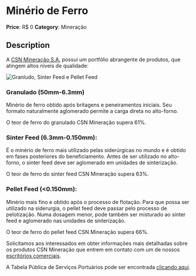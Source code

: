 # Minério de Ferro

**Price**: R$ 0
**Category**: Mineração

## Description
A [CSN Mineração S.A.](https://www.csn.com.br/quem-somos/grupo-csn/csn-mineracao/) possui um portfólio abrangente de produtos, que atingem altos níveis de qualidade:

![Granludo, Sinter Feed e Pellet Feed](https://www.csn.com.br/wp-content/uploads/sites/452/2020/11/produtos.png)

### Granulado (50mm-6.3mm)

Minério de ferro obtido após britagens e peneiramentos iniciais. Seu formato naturalmente aglomerado permite a carga direta no alto-forno.

O teor de ferro do granulado CSN Mineração supera 61%.

### Sinter Feed (6.3mm-0.150mm):

É o minério de ferro mais utilizado pelas siderúrgicas no mundo e é obtido em fases posteriores do beneficiamento. Antes de ser utilizado no alto-forno, o sinter feed deve ser aglomerado em unidades de sinterização.

O teor de ferro do sinter feed CSN Mineração supera 63%.

### Pellet Feed (<0.150mm):

Minério mais fino e obtido após o processo de flotação. Para que possa ser utilizado na siderurgia, o pellet feed deve passar pelo processo de pelotização. Numa dosagem menor, pode também ser misturado ao sinter feed e aglomerado nas unidades de sinterização.

O teor de ferro do pellet feed CSN Mineração supera 66%.

Solicitamos aos interessados em obter informações mais detalhadas sobre os produtos CSN Mineração que entrem em contato com um de nossos [escritórios comerciais](https://www.csn.com.br/clientes/seja-cliente-csn/).

A Tabela Pública de Serviços Portuários pode ser encontrada [clicando aqui](https://www.csn.com.br/wp-content/uploads/sites/452/2020/11/CSN_Tabela_3102015-1.pdf).
